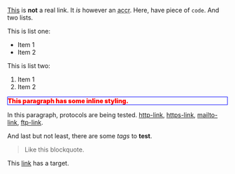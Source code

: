 [This](http://somelink.com "somelink") is **not** a real link. It *is* however an <acronym title="acronym">accr</acronym>.
Here, have piece of `code`. And two lists.

This is list one:
    
  - Item 1
  - Item 2

This is list two:
  
  1. Item 1
  2. Item 2
  
<p style="color: red; font-weight:900; border:1px solid blue;">This paragraph has some inline styling.</p>

In this paragraph, protocols are being tested. 
[http-link](http://httplink.com), 
[https-link](https://httpslink.com), 
[mailto-link](mailto:somebody@example.com), 
[ftp-link](ftp://ftpserver.com).

And last but not least, there are some <i>tags</i> to <b>test</b>.
>Like this blockquote.

This <a href="#" rel="nofollow" target="_blank">link</a> has a target.